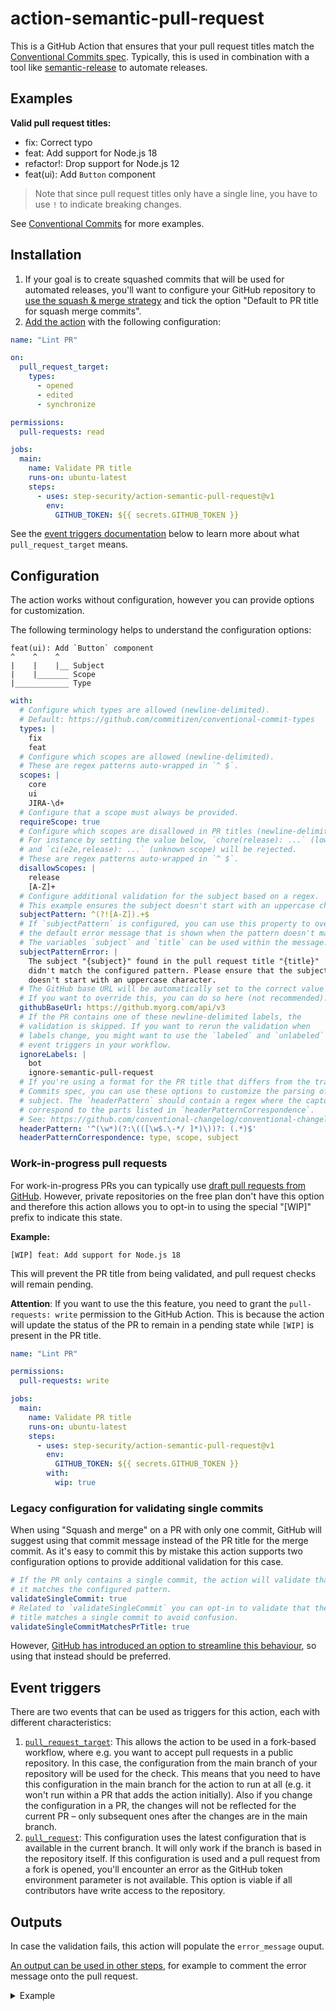 # action-semantic-pull-request

This is a GitHub Action that ensures that your pull request titles match the [Conventional Commits spec](https://www.conventionalcommits.org/). Typically, this is used in combination with a tool like [semantic-release](https://github.com/semantic-release/semantic-release) to automate releases.

## Examples

**Valid pull request titles:**

- fix: Correct typo
- feat: Add support for Node.js 18
- refactor!: Drop support for Node.js 12
- feat(ui): Add `Button` component

> Note that since pull request titles only have a single line, you have to use `!` to indicate breaking changes.

See [Conventional Commits](https://www.conventionalcommits.org/) for more examples.

## Installation

1. If your goal is to create squashed commits that will be used for automated releases, you'll want to configure your GitHub repository to [use the squash & merge strategy](https://docs.github.com/en/repositories/configuring-branches-and-merges-in-your-repository/configuring-pull-request-merges/configuring-commit-squashing-for-pull-requests) and tick the option "Default to PR title for squash merge commits".
2. [Add the action](https://docs.github.com/en/actions/quickstart) with the following configuration:

```yml
name: "Lint PR"

on:
  pull_request_target:
    types:
      - opened
      - edited
      - synchronize

permissions:
  pull-requests: read

jobs:
  main:
    name: Validate PR title
    runs-on: ubuntu-latest
    steps:
      - uses: step-security/action-semantic-pull-request@v1
        env:
          GITHUB_TOKEN: ${{ secrets.GITHUB_TOKEN }}
```

See the [event triggers documentation](#event-triggers) below to learn more about what `pull_request_target` means.

## Configuration

The action works without configuration, however you can provide options for customization.

The following terminology helps to understand the configuration options:

```
feat(ui): Add `Button` component
^    ^    ^
|    |    |__ Subject
|    |_______ Scope
|____________ Type
```

```yml
with:
  # Configure which types are allowed (newline-delimited).
  # Default: https://github.com/commitizen/conventional-commit-types
  types: |
    fix
    feat
  # Configure which scopes are allowed (newline-delimited).
  # These are regex patterns auto-wrapped in `^ $`.
  scopes: |
    core
    ui
    JIRA-\d+
  # Configure that a scope must always be provided.
  requireScope: true
  # Configure which scopes are disallowed in PR titles (newline-delimited).
  # For instance by setting the value below, `chore(release): ...` (lowercase)
  # and `ci(e2e,release): ...` (unknown scope) will be rejected.
  # These are regex patterns auto-wrapped in `^ $`.
  disallowScopes: |
    release
    [A-Z]+
  # Configure additional validation for the subject based on a regex.
  # This example ensures the subject doesn't start with an uppercase character.
  subjectPattern: ^(?![A-Z]).+$
  # If `subjectPattern` is configured, you can use this property to override
  # the default error message that is shown when the pattern doesn't match.
  # The variables `subject` and `title` can be used within the message.
  subjectPatternError: |
    The subject "{subject}" found in the pull request title "{title}"
    didn't match the configured pattern. Please ensure that the subject
    doesn't start with an uppercase character.
  # The GitHub base URL will be automatically set to the correct value from the GitHub context variable.
  # If you want to override this, you can do so here (not recommended).
  githubBaseUrl: https://github.myorg.com/api/v3
  # If the PR contains one of these newline-delimited labels, the
  # validation is skipped. If you want to rerun the validation when
  # labels change, you might want to use the `labeled` and `unlabeled`
  # event triggers in your workflow.
  ignoreLabels: |
    bot
    ignore-semantic-pull-request
  # If you're using a format for the PR title that differs from the traditional Conventional
  # Commits spec, you can use these options to customize the parsing of the type, scope and
  # subject. The `headerPattern` should contain a regex where the capturing groups in parentheses
  # correspond to the parts listed in `headerPatternCorrespondence`.
  # See: https://github.com/conventional-changelog/conventional-changelog/tree/master/packages/conventional-commits-parser#headerpattern
  headerPattern: '^(\w*)(?:\(([\w$.\-*/ ]*)\))?: (.*)$'
  headerPatternCorrespondence: type, scope, subject
```

### Work-in-progress pull requests

For work-in-progress PRs you can typically use [draft pull requests from GitHub](https://github.blog/2019-02-14-introducing-draft-pull-requests/). However, private repositories on the free plan don't have this option and therefore this action allows you to opt-in to using the special "[WIP]" prefix to indicate this state.

**Example:**

```
[WIP] feat: Add support for Node.js 18
```

This will prevent the PR title from being validated, and pull request checks will remain pending.

**Attention**: If you want to use the this feature, you need to grant the `pull-requests: write` permission to the GitHub Action. This is because the action will update the status of the PR to remain in a pending state while `[WIP]` is present in the PR title.

```yml
name: "Lint PR"

permissions:
  pull-requests: write

jobs:
  main:
    name: Validate PR title
    runs-on: ubuntu-latest
    steps:
      - uses: step-security/action-semantic-pull-request@v1
        env:
          GITHUB_TOKEN: ${{ secrets.GITHUB_TOKEN }}
        with:
          wip: true
```

### Legacy configuration for validating single commits

When using "Squash and merge" on a PR with only one commit, GitHub will suggest using that commit message instead of the PR title for the merge commit. As it's easy to commit this by mistake this action supports two configuration options to provide additional validation for this case.

```yml
# If the PR only contains a single commit, the action will validate that
# it matches the configured pattern.
validateSingleCommit: true
# Related to `validateSingleCommit` you can opt-in to validate that the PR
# title matches a single commit to avoid confusion.
validateSingleCommitMatchesPrTitle: true
```

However, [GitHub has introduced an option to streamline this behaviour](https://github.blog/changelog/2022-05-11-default-to-pr-titles-for-squash-merge-commit-messages/), so using that instead should be preferred.

## Event triggers

There are two events that can be used as triggers for this action, each with different characteristics:

1. [`pull_request_target`](https://docs.github.com/en/actions/reference/events-that-trigger-workflows#pull_request_target): This allows the action to be used in a fork-based workflow, where e.g. you want to accept pull requests in a public repository. In this case, the configuration from the main branch of your repository will be used for the check. This means that you need to have this configuration in the main branch for the action to run at all (e.g. it won't run within a PR that adds the action initially). Also if you change the configuration in a PR, the changes will not be reflected for the current PR – only subsequent ones after the changes are in the main branch.
2. [`pull_request`](https://docs.github.com/en/actions/reference/events-that-trigger-workflows#pull_request): This configuration uses the latest configuration that is available in the current branch. It will only work if the branch is based in the repository itself. If this configuration is used and a pull request from a fork is opened, you'll encounter an error as the GitHub token environment parameter is not available. This option is viable if all contributors have write access to the repository.

## Outputs

In case the validation fails, this action will populate the `error_message` ouput.

[An output can be used in other steps](https://docs.github.com/en/actions/using-jobs/defining-outputs-for-jobs), for example to comment the error message onto the pull request.

<details>
<summary>Example</summary>

````yml
name: "Lint PR"

on:
  pull_request_target:
    types:
      - opened
      - edited
      - synchronize

permissions:
  pull-requests: write

jobs:
  main:
    name: Validate PR title
    runs-on: ubuntu-latest
    steps:
      - uses: step-security/action-semantic-pull-request@v1
        id: lint_pr_title
        env:
          GITHUB_TOKEN: ${{ secrets.GITHUB_TOKEN }}

      - uses: marocchino/sticky-pull-request-comment@v2
        # When the previous steps fails, the workflow would stop. By adding this
        # condition you can continue the execution with the populated error message.
        if: always() && (steps.lint_pr_title.outputs.error_message != null)
        with:
          header: pr-title-lint-error
          message: |
            Hey there and thank you for opening this pull request! 👋🏼

            We require pull request titles to follow the [Conventional Commits specification](https://www.conventionalcommits.org/en/v1.0.0/) and it looks like your proposed title needs to be adjusted.

            Details:

            ```
            ${{ steps.lint_pr_title.outputs.error_message }}
            ```

      # Delete a previous comment when the issue has been resolved
      - if: ${{ steps.lint_pr_title.outputs.error_message == null }}
        uses: marocchino/sticky-pull-request-comment@v2
        with:
          header: pr-title-lint-error
          delete: true
````

</details>
